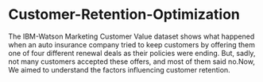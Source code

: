 # Customer-Retention-Optimization
The IBM-Watson Marketing Customer Value dataset shows what happened when an auto insurance company tried to keep customers by offering them one of four different renewal deals as their policies were ending. But, sadly, not many customers accepted these offers, and most of them said no.Now, We aimed to understand the factors influencing customer retention.
